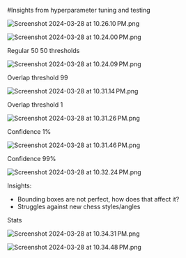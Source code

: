 #Insights from hyperparameter tuning and testing



![Screenshot 2024-03-28 at 10.26.10 PM.png](https://prod-files-secure.s3.us-west-2.amazonaws.com/ef6e36ba-2f23-43fc-b790-ba48c284b7c8/a9adf3fc-da43-495d-a968-8e7782d799d6/Screenshot_2024-03-28_at_10.26.10_PM.png)

![Screenshot 2024-03-28 at 10.24.00 PM.png](https://prod-files-secure.s3.us-west-2.amazonaws.com/ef6e36ba-2f23-43fc-b790-ba48c284b7c8/5db080fb-b96d-4e0c-a7cc-41b3fa297a79/Screenshot_2024-03-28_at_10.24.00_PM.png)

Regular 50 50 thresholds

![Screenshot 2024-03-28 at 10.24.09 PM.png](https://prod-files-secure.s3.us-west-2.amazonaws.com/ef6e36ba-2f23-43fc-b790-ba48c284b7c8/ccbae8eb-3cfe-4e3c-8948-e4c9dbff5f50/Screenshot_2024-03-28_at_10.24.09_PM.png)

Overlap threshold 99 

![Screenshot 2024-03-28 at 10.31.14 PM.png](https://prod-files-secure.s3.us-west-2.amazonaws.com/ef6e36ba-2f23-43fc-b790-ba48c284b7c8/716161e3-e4a6-49d3-98f4-5dce1b3a76f7/Screenshot_2024-03-28_at_10.31.14_PM.png)

Overlap threshold 1

![Screenshot 2024-03-28 at 10.31.26 PM.png](https://prod-files-secure.s3.us-west-2.amazonaws.com/ef6e36ba-2f23-43fc-b790-ba48c284b7c8/fb413981-b9b1-42ce-8456-a0be554ace74/Screenshot_2024-03-28_at_10.31.26_PM.png)

Confidence 1%

![Screenshot 2024-03-28 at 10.31.46 PM.png](https://prod-files-secure.s3.us-west-2.amazonaws.com/ef6e36ba-2f23-43fc-b790-ba48c284b7c8/422e7b9b-5e17-40ac-9daf-279f5514a7e6/Screenshot_2024-03-28_at_10.31.46_PM.png)

Confidence 99%

![Screenshot 2024-03-28 at 10.32.24 PM.png](https://prod-files-secure.s3.us-west-2.amazonaws.com/ef6e36ba-2f23-43fc-b790-ba48c284b7c8/16549fed-d851-4d8c-bfb4-f40065b54abc/Screenshot_2024-03-28_at_10.32.24_PM.png)

Insights:

- Bounding boxes are not perfect, how does that affect it?
- Struggles against new chess styles/angles

Stats

![Screenshot 2024-03-28 at 10.34.31 PM.png](https://prod-files-secure.s3.us-west-2.amazonaws.com/ef6e36ba-2f23-43fc-b790-ba48c284b7c8/285bc0fa-9f8e-4c0e-902f-76a4d39c32e6/Screenshot_2024-03-28_at_10.34.31_PM.png)

![Screenshot 2024-03-28 at 10.34.48 PM.png](https://prod-files-secure.s3.us-west-2.amazonaws.com/ef6e36ba-2f23-43fc-b790-ba48c284b7c8/a8383c28-5b77-4d62-a146-0e19f4deac55/Screenshot_2024-03-28_at_10.34.48_PM.png)